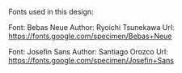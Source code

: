 Fonts used in this design:

Font: Bebas Neue
Author: Ryoichi Tsunekawa
Url: https://fonts.google.com/specimen/Bebas+Neue

Font: Josefin Sans
Author: Santiago Orozco
Url: https://fonts.google.com/specimen/Josefin+Sans